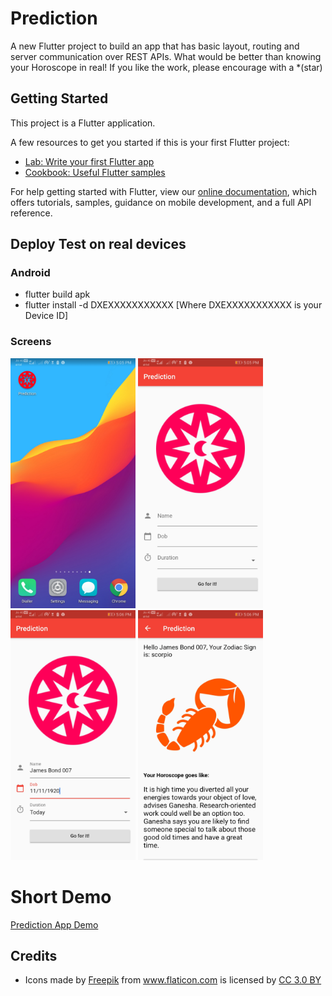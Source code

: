 # Prediction

A new Flutter project to build an app that has basic layout, routing and server communication over REST APIs. What would be better than knowing your Horoscope in real! If you like the work, please encourage with a *(star)

## Getting Started

This project is a Flutter application.

A few resources to get you started if this is your first Flutter project:

- [Lab: Write your first Flutter app](https://flutter.dev/docs/get-started/codelab)
- [Cookbook: Useful Flutter samples](https://flutter.dev/docs/cookbook)

For help getting started with Flutter, view our 
[online documentation](https://flutter.dev/docs), which offers tutorials, 
samples, guidance on mobile development, and a full API reference.

## Deploy Test on real devices

### Android

- flutter build apk
- flutter install -d DXEXXXXXXXXXXX [Where DXEXXXXXXXXXXX is your Device ID]

### Screens

<img src="https://github.com/atapas/horoscope-app/raw/master/screens/1.jpg" data-canonical-src="https://github.com/atapas/horoscope-app/raw/master/screens/1.jpg" width="200" height="400" />

<img src="https://github.com/atapas/horoscope-app/raw/master/screens/2.jpg" data-canonical-src="https://github.com/atapas/horoscope-app/raw/master/screens/2.jpg" width="200" height="400" />

<img src="https://github.com/atapas/horoscope-app/raw/master/screens/3.jpg" data-canonical-src="https://github.com/atapas/horoscope-app/raw/master/screens/3.jpg" width="200" height="400" />

<img src="https://github.com/atapas/horoscope-app/raw/master/screens/4.jpg" data-canonical-src="https://github.com/atapas/horoscope-app/raw/master/screens/4.jpg" width="200" height="400" />

# Short Demo
[Prediction App Demo](https://www.youtube.com/watch?v=ZLYFX18TQCA)



## Credits

- <div>Icons made by <a href="https://www.freepik.com/" title="Freepik">Freepik</a> from <a href="https://www.flaticon.com/" 		    title="Flaticon">www.flaticon.com</a> is licensed by <a href="http://creativecommons.org/licenses/by/3.0/" 		    title="Creative Commons BY 3.0" target="_blank">CC 3.0 BY</a></div> 
